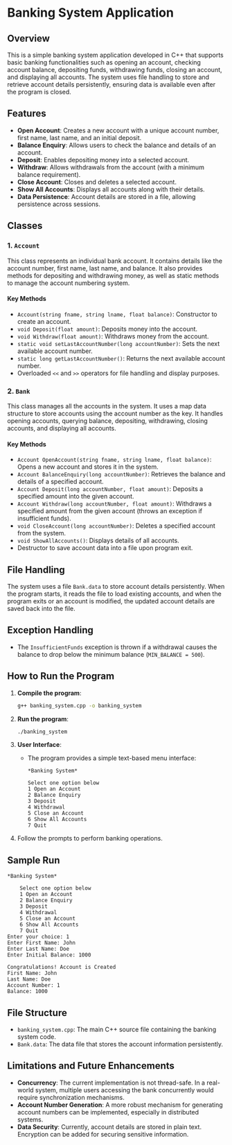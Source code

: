 # Banking System Application

## Overview
This is a simple banking system application developed in C++ that supports basic banking functionalities such as opening an account, checking account balance, depositing funds, withdrawing funds, closing an account, and displaying all accounts. The system uses file handling to store and retrieve account details persistently, ensuring data is available even after the program is closed.

## Features
- **Open Account**: Creates a new account with a unique account number, first name, last name, and an initial deposit.
- **Balance Enquiry**: Allows users to check the balance and details of an account.
- **Deposit**: Enables depositing money into a selected account.
- **Withdraw**: Allows withdrawals from the account (with a minimum balance requirement).
- **Close Account**: Closes and deletes a selected account.
- **Show All Accounts**: Displays all accounts along with their details.
- **Data Persistence**: Account details are stored in a file, allowing persistence across sessions.

## Classes

### 1. `Account`
This class represents an individual bank account. It contains details like the account number, first name, last name, and balance. It also provides methods for depositing and withdrawing money, as well as static methods to manage the account numbering system.

#### Key Methods
- `Account(string fname, string lname, float balance)`: Constructor to create an account.
- `void Deposit(float amount)`: Deposits money into the account.
- `void Withdraw(float amount)`: Withdraws money from the account.
- `static void setLastAccountNumber(long accountNumber)`: Sets the next available account number.
- `static long getLastAccountNumber()`: Returns the next available account number.
- Overloaded `<<` and `>>` operators for file handling and display purposes.

### 2. `Bank`
This class manages all the accounts in the system. It uses a map data structure to store accounts using the account number as the key. It handles opening accounts, querying balance, depositing, withdrawing, closing accounts, and displaying all accounts.

#### Key Methods
- `Account OpenAccount(string fname, string lname, float balance)`: Opens a new account and stores it in the system.
- `Account BalanceEnquiry(long accountNumber)`: Retrieves the balance and details of a specified account.
- `Account Deposit(long accountNumber, float amount)`: Deposits a specified amount into the given account.
- `Account Withdraw(long accountNumber, float amount)`: Withdraws a specified amount from the given account (throws an exception if insufficient funds).
- `void CloseAccount(long accountNumber)`: Deletes a specified account from the system.
- `void ShowAllAccounts()`: Displays details of all accounts.
- Destructor to save account data into a file upon program exit.

## File Handling
The system uses a file `Bank.data` to store account details persistently. When the program starts, it reads the file to load existing accounts, and when the program exits or an account is modified, the updated account details are saved back into the file.

## Exception Handling
- The `InsufficientFunds` exception is thrown if a withdrawal causes the balance to drop below the minimum balance (`MIN_BALANCE = 500`).

## How to Run the Program

1. **Compile the program**:
   ```bash
   g++ banking_system.cpp -o banking_system
   ```

2. **Run the program**:
   ```bash
   ./banking_system
   ```

3. **User Interface**:
   - The program provides a simple text-based menu interface:
     ```
     *Banking System*

     Select one option below 
     1 Open an Account
     2 Balance Enquiry
     3 Deposit
     4 Withdrawal
     5 Close an Account
     6 Show All Accounts
     7 Quit
     ```

4. Follow the prompts to perform banking operations.

## Sample Run

```
*Banking System*

    Select one option below 
    1 Open an Account
    2 Balance Enquiry
    3 Deposit
    4 Withdrawal
    5 Close an Account
    6 Show All Accounts
    7 Quit
Enter your choice: 1
Enter First Name: John
Enter Last Name: Doe
Enter Initial Balance: 1000

Congratulations! Account is Created
First Name: John
Last Name: Doe
Account Number: 1
Balance: 1000
```

## File Structure

- `banking_system.cpp`: The main C++ source file containing the banking system code.
- `Bank.data`: The data file that stores the account information persistently.

## Limitations and Future Enhancements
- **Concurrency**: The current implementation is not thread-safe. In a real-world system, multiple users accessing the bank concurrently would require synchronization mechanisms.
- **Account Number Generation**: A more robust mechanism for generating account numbers can be implemented, especially in distributed systems.
- **Data Security**: Currently, account details are stored in plain text. Encryption can be added for securing sensitive information.
